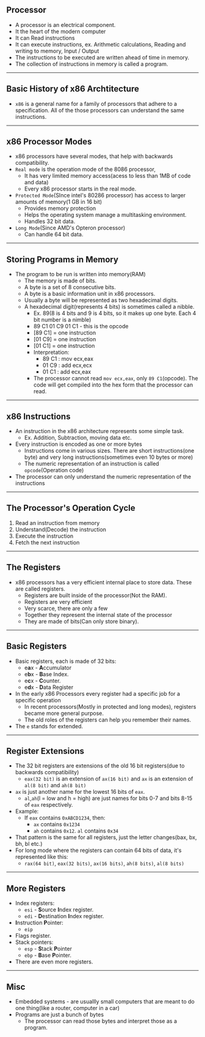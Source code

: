 ## Processor
- A processor is an electrical component.
- It the heart of the modern computer
- It can Read instructions
- It can execute instructions, ex. Arithmetic calculations, Reading and writing to memory, Input / Output
- The instructions to be executed are written ahead of time in memory.
- The collection of instructions in memory is called a program.
---

## Basic History of x86 Archtitecture
- `x86` is a general name for a family of processors that adhere to a specification. All of the those processors can understand the same instructions.
---

## x86 Processor Modes
- x86 processors have several modes, that help with backwards compatibility.
- `Real mode` is the operation mode of the 8086 processor, 
    - It has very limited memory access(acess to less than 1MB of code and data)
    - Every x86 processor starts in the real mode.
- `Protected Mode`(SInce intel's 80286 processor)  has access to larger amounts of memory(1 GB in 16 bit)
    - Provides memory protection
    - Helps the operating system manage a multitasking environment.
    - Handles 32 bit data.
- `Long Mode`(Since AMD's Opteron processor)
    - Can handle 64 bit data.
---

## Storing Programs in Memory
-  The program to be run is written into memory(RAM)
    - The memory is made of bits.
    - A byte is a set of 8 consecutive bits.
    - A byte is a basic information unit in x86 processors.
    - Usually a byte will be represented as two hexadecimal digits.
    - A hexadecimal digit(represents 4 bits) is sometimes called a nibble.
        - Ex. 89(8 is 4 bits and 9 is 4 bits, so it makes up one byte. Each 4 bit number is a nimble) 
        - 89 C1 01 C9 01 C1 - this is the opcode
        - [89 C1] = one instruction
        - [01 C9] = one instruction
        - [01 C1] = one instruction
        - Interpretation:
            - 89 C1 : mov ecx,eax
            - 01 C9 : add ecx,ecx
            - 01 C1 : add ecx,eax
        - The processor cannot read `mov ecx,eax`, only `89 C1`(opcode). The code will get compiled into the hex form that the processor can read.

---

## x86 Instructions
- An instruction in the x86 architecture represents some simple task.
    - Ex. Addition, Subtraction, moving data etc.
- Every instruction is encoded as one or more bytes
    - Instructions come in various sizes. There are short instructions(one byte) and very long instructions(sometimes even 10 bytes or more)
    - The numeric representation of an instruction is called `opcode`(Operation code)
- The processor can only understand the numeric representation of the instructions
---

## The Processor's Operation Cycle
1. Read an instruction from memory
2. Understand(Decode) the instruction
3. Execute the instruction
4. Fetch the next instruction
---

## The Registers
- x86 processors has a very efficient internal place to store data. These are called registers.
    - Registers are built inside of the processor(Not the RAM).
    - Registers are very efficient
    - Very scarce, there are only a few
    - Together they represent the internal state of the processor
    - They are made of bits(Can only store binary). 
---

## Basic Registers
- Basic registers, each is made of 32 bits:
    - e**a**x - **A**ccumulator
    - e**b**x - **B**ase Index.
    - e**c**x - **C**ounter.
    - e**d**x - **D**ata Register
- In the early x86 Processors every register had a specific job for a specific operation
    - In recent processors(Mostly in protected and long modes), registers became more general purpose.
    - The old roles of the registers can help you remember their names.
- The `e` stands for extended.
---

## Register Extensions
- The 32 bit registers are extensions of the old 16 bit registers(due to backwards compatibility)
    - `eax(32 bit)` is an extension of `ax(16 bit)` and `ax` is an extension of `al(8 bit)` and `ah(8 bit)`
- `ax` is just another name for the lowest 16 bits of `eax`.
    - `al`,`ah`(l = low and h = high) are just names for bits 0-7 and bits 8-15 of `eax` respectively.
- Example:
    - If `eax` contains `0xABCD1234`, then:
        - `ax` contains `0x1234`
        - `ah` contains `0x12`. `al` contains `0x34`
- That pattern is the same for all registers, just the letter changes(bax, bx, bh, bl etc.)
- For long mode where the registers can contain 64 bits of data, it's represented like this:
    - `rax(64 bit)`, `eax(32 bits)`, `ax(16 bits)`, `ah(8 bits)`, `al(8 bits)`
---

## More Registers
- Index registers:
    - `esi` - **S**ource **I**ndex register.
    - `edi` - **D**estination **I**ndex register.
- **I**nstruction **P**ointer:
    - `eip`
- Flags register.
- Stack pointers:
    - `esp` - **S**tack **P**ointer
    - `ebp` - **B**ase **P**ointer.
- There are even more registers.
---

## Misc
- Embedded systems - are usuallly small computers that are meant to do one thing(like a router, computer in a car)
- Programs are just a bunch of bytes
    - The processor can read those bytes and interpret those as a program.